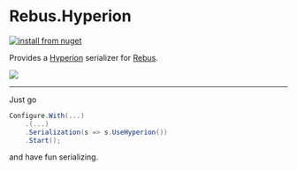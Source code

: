 # Rebus.Hyperion

[![install from nuget](https://img.shields.io/nuget/v/Rebus.Hyperion.svg?style=flat-square)](https://www.nuget.org/packages/Rebus.Hyperion)

Provides a [Hyperion](https://github.com/akkadotnet/Hyperion) serializer for [Rebus](https://github.com/rebus-org/Rebus).

![](https://raw.githubusercontent.com/rebus-org/Rebus/master/artwork/little_rebusbus2_copy-200x200.png)

---

Just go

```csharp
Configure.With(...)
	.(...)
	.Serialization(s => s.UseHyperion())
	.Start();
```

and have fun serializing.